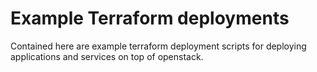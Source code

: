 # Example Terraform deployments

Contained here are example terraform deployment scripts for deploying applications and services on top of openstack.

